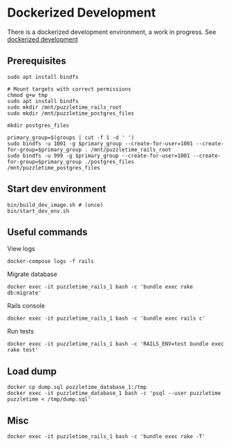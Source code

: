# Dockerized Development

There is a dockerized development environment, a work in progress. See [dockerized development](dockerized_development.md)

## Prerequisites

    sudo apt install bindfs

    # Mount targets with correct permissions
    chmod g+w tmp
    sudo apt install bindfs
    sudo mkdir /mnt/puzzletime_rails_root
    sudo mkdir /mnt/puzzletime_postgres_files
    
    mkdir postgres_files

    primary_group=$(groups | cut -f 1 -d ' ')
    sudo bindfs -u 1001 -g $primary_group --create-for-user=1001 --create-for-group=$primary_group . /mnt/puzzletime_rails_root
    sudo bindfs -u 999 -g $primary_group --create-for-user=1001 --create-for-group=$primary_group ./postgres_files /mnt/puzzletime_postgres_files

## Start dev environment

    bin/build_dev_image.sh # (once)
    bin/start_dev_env.sh 
    
## Useful commands

View logs

    docker-compose logs -f rails
    
Migrate database

    docker exec -it puzzletime_rails_1 bash -c 'bundle exec rake db:migrate'
    
Rails console

    docker exec -it puzzletime_rails_1 bash -c 'bundle exec rails c'
    
Run tests

    docker exec -it puzzletime_rails_1 bash -c 'RAILS_ENV=test bundle exec rake test'

## Load dump

    docker cp dump.sql puzzletime_database_1:/tmp
    docker exec -it puzzletime_database_1 bash -c 'psql --user puzzletime puzzletime < /tmp/dump.sql'

## Misc

    docker exec -it puzzletime_rails_1 bash -c 'bundle exec rake -T'
